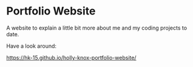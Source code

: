 # Portfolio Website

A website to explain a little bit more about me and my coding projects to date.

Have a look around:

https://hk-15.github.io/holly-knox-portfolio-website/